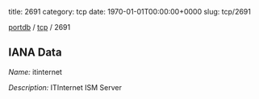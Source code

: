 title: 2691
category: tcp
date: 1970-01-01T00:00:00+0000
slug: tcp/2691

[portdb](/) / [tcp](/category/tcp.html) / 2691


## IANA Data

_Name:_ itinternet

_Description:_ ITInternet ISM Server


